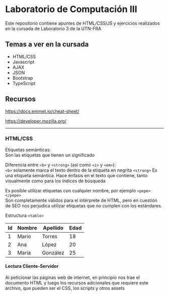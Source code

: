 # Laboratorio de Computación III
Este repositorio contiene apuntes de HTML/CSS/JS y ejercicios realizados en la cursada de Laboratorio 3 de la UTN-FRA

## Temas a ver en la cursada
* HTML/CSS
* Javascript
* AJAX
* JSON
* Bootstrap
* TypeScript

## Recursos
https://docs.emmet.io/cheat-sheet/

https://developer.mozilla.org/

---

### HTML/CSS
Etiquetas semánticas:  
Son las etiquetas que tienen un significado

Diferencia entre `<b>` y `<strong>` (así como `<i>` y `<em>`):  
`<b>` solamente marca el texto dentro de la etiqueta en negrita
`<strong>` Es una etiqueta semántica. Hace énfasis en el texto que contiene, tanto visualmente como para los índices de búsqueda

Es posible utilizar etiquetas con cualquier nombre, por ejemplo `<pepe></pepe>`  
Son completamente válidos para el intérprete de HTML, pero en cuestión de SEO nos perjudica utilizar etiquetas que no cumplen con los estándares.

Estructura `<table>`
    <table>
        <thead>
            <tr>
                <th>Id</th>
                <th>Nombre</th>
                <th>Apellido</th>
                <th>Edad</th>
            </tr>
        </thead>
        <tbody>
            <tr>
                <td>1</td>
                <td>Mario</td>
                <td>Torres</td>
                <td>18</td>
            </tr>
            <tr>
                <td>2</td>
                <td>Ana</td>
                <td>López</td>
                <td>20</td>
            </tr>
            <tr>
                <td>3</td>
                <td>María</td>
                <td>González</td>
                <td>25</td>
            </tr>
        </tbody>
    </table>

#### Lectura Cliente-Servidor  
Al peticionar las páginas web de internet, en principio nos trae el documento HTML y luego los recursos adicionales que requiere este archivo, que pueden ser el CSS, los scripts y otros assets